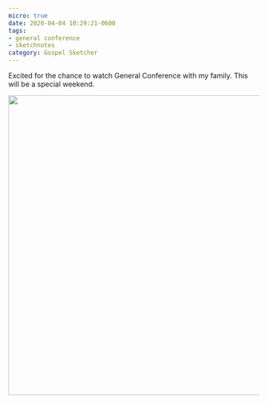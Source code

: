 ```yaml
---
micro: true
date: 2020-04-04 10:29:21-0600
tags:
- general conference
- sketchnotes
category: Gospel Sketcher
---
```


Excited for the chance to watch General Conference with my family. This will be a special weekend.

<img src="https://www.gospelsketcher.org/uploads/2020/c995e9bf9a.jpg" width="600" height="600" alt="" />